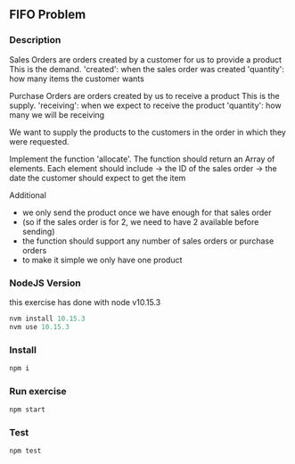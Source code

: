 
## FIFO Problem

### Description

Sales Orders are orders created by a customer for us to provide a product
This is the demand.
'created': when the sales order was created
'quantity': how many items the customer wants

Purchase Orders are orders created by us to receive a product
This is the supply.
'receiving': when we expect to receive the product
'quantity': how many we will be receiving

We want to supply the products to the customers in the order in which
they were requested.

Implement the function 'allocate'.
The function should return an Array of elements. Each element should include
-> the ID of the sales order
-> the date the customer should expect to get the item

Additional
- we only send the product once we have enough for that sales order
- (so if the sales order is for 2, we need to have 2 available before sending)
- the function should support any number of sales orders or purchase orders
- to make it simple we only have one product

### NodeJS Version
this exercise has  done with node v10.15.3

```javascript
nvm install 10.15.3
nvm use 10.15.3
```

### Install 

```javascript
npm i
```

### Run exercise

```javascript
npm start
```

### Test

```javascript
npm test
```
